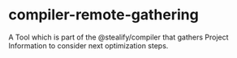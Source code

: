 # compiler-remote-gathering
A Tool which is part of the @stealify/compiler that gathers Project Information to consider next optimization steps.
